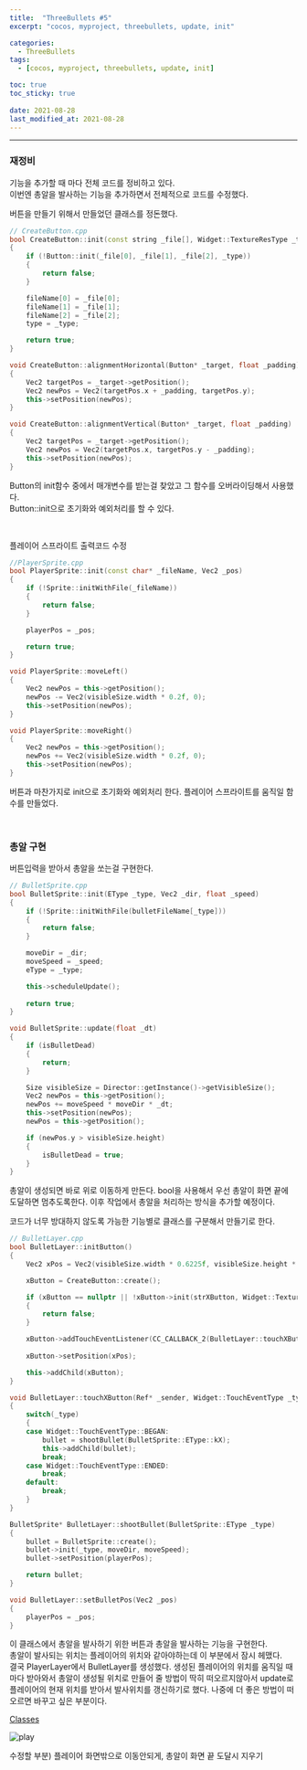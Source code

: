 ```yaml
---
title:  "ThreeBullets #5"
excerpt: "cocos, myproject, threebullets, update, init"

categories:
  - ThreeBullets
tags:
  - [cocos, myproject, threebullets, update, init]

toc: true
toc_sticky: true
 
date: 2021-08-28 
last_modified_at: 2021-08-28
---  
```


***

### 재정비
기능을 추가할 때 마다 전체 코드를 정비하고 있다.  
이번엔 총알을 발사하는 기능을 추가하면서 전체적으로 코드를 수정했다.  

버튼을 만들기 위해서 만들었던 클래스를 정돈했다.
```cpp
// CreateButton.cpp
bool CreateButton::init(const string _file[], Widget::TextureResType _type)
{
	if (!Button::init(_file[0],	_file[1], _file[2], _type))
	{
		return false;
	}

	fileName[0] = _file[0];
	fileName[1] = _file[1];
	fileName[2] = _file[2];
	type = _type;

	return true;
}

void CreateButton::alignmentHorizontal(Button* _target, float _padding)
{
	Vec2 targetPos = _target->getPosition();
	Vec2 newPos = Vec2(targetPos.x + _padding, targetPos.y);
	this->setPosition(newPos);
}

void CreateButton::alignmentVertical(Button* _target, float _padding)
{
	Vec2 targetPos = _target->getPosition();
	Vec2 newPos = Vec2(targetPos.x, targetPos.y - _padding);
	this->setPosition(newPos);
}
```

Button의 init함수 중에서 매개변수를 받는걸 찾았고 그 함수를 오버라이딩해서 사용했다.  
Button::init으로 초기화와 예외처리를 할 수 있다.
 
<br/>

플레이어 스프라이트 출력코드 수정
```cpp
//PlayerSprite.cpp
bool PlayerSprite::init(const char* _fileName, Vec2 _pos)
{
	if (!Sprite::initWithFile(_fileName))
	{
		return false;
	}

	playerPos = _pos;

	return true;
}

void PlayerSprite::moveLeft()
{
	Vec2 newPos = this->getPosition();
	newPos -= Vec2(visibleSize.width * 0.2f, 0);
	this->setPosition(newPos);
}

void PlayerSprite::moveRight()
{
	Vec2 newPos = this->getPosition();
	newPos += Vec2(visibleSize.width * 0.2f, 0);
	this->setPosition(newPos);
}
```
버튼과 마찬가지로 init으로 초기화와 예외처리 한다. 플레이어 스프라이트를 움직일 함수를 만들었다.

<br/>

### 총알 구현
버튼입력을 받아서 총알을 쏘는걸 구현한다.  
```cpp
// BulletSprite.cpp
bool BulletSprite::init(EType _type, Vec2 _dir, float _speed)
{
	if (!Sprite::initWithFile(bulletFileName[_type]))
	{
		return false;
	}

	moveDir = _dir;
	moveSpeed = _speed;
	eType = _type;

	this->scheduleUpdate();
	
	return true;
}

void BulletSprite::update(float _dt)
{
	if (isBulletDead)
	{
		return;
	}

	Size visibleSize = Director::getInstance()->getVisibleSize();
	Vec2 newPos = this->getPosition();
	newPos += moveSpeed * moveDir * _dt;
	this->setPosition(newPos);
	newPos = this->getPosition();

	if (newPos.y > visibleSize.height)
	{
		isBulletDead = true;
	}
}
```

총알이 생성되면 바로 위로 이동하게 만든다. bool을 사용해서 우선 총알이 화면 끝에 도달하면 멈추도록한다. 
이후 작업에서 총알을 처리하는 방식을 추가할 예정이다.  

코드가 너무 방대하지 않도록 가능한 기능별로 클래스를 구분해서 만들기로 한다.

```cpp
// BulletLayer.cpp
bool BulletLayer::initButton()
{
	Vec2 xPos = Vec2(visibleSize.width * 0.6225f, visibleSize.height * 0.0575f);

	xButton = CreateButton::create();

	if (xButton == nullptr || !xButton->init(strXButton, Widget::TextureResType::LOCAL))
	{
		return false;
	}

	xButton->addTouchEventListener(CC_CALLBACK_2(BulletLayer::touchXButton, this));
	
	xButton->setPosition(xPos);

	this->addChild(xButton);
}

void BulletLayer::touchXButton(Ref* _sender, Widget::TouchEventType _type)
{
	switch(_type)
	{
	case Widget::TouchEventType::BEGAN:
		bullet = shootBullet(BulletSprite::EType::kX);
		this->addChild(bullet);
		break;
	case Widget::TouchEventType::ENDED:
		break;
	default:
		break;
	}
}

BulletSprite* BulletLayer::shootBullet(BulletSprite::EType _type)
{
	bullet = BulletSprite::create();
	bullet->init(_type, moveDir, moveSpeed);
	bullet->setPosition(playerPos);

	return bullet;
}

void BulletLayer::setBulletPos(Vec2 _pos)
{
	playerPos = _pos;
}
```
이 클래스에서 총알을 발사하기 위한 버튼과 총알을 발사하는 기능을 구현한다.  
총알이 발사되는 위치는 플레이어의 위치와 같아야하는데 이 부분에서 잠시 헤맸다.  
결국 PlayerLayer에서 BulletLayer를 생성했다. 생성된 플레이어의 위치를 움직일 때 마다 받아와서 총알이 생성될 위치로 만들어 줄 방법이 딱히 떠오르지않아서 
update로 플레이어의 현재 위치를 받아서 발사위치를 갱신하기로 했다. 나중에 더 좋은 방법이 떠오르면 바꾸고 싶은 부분이다. 

[Classes](https://github.com/Bakcoding/ThreeBullets.git)

![play](/assets/images/20210828_Posting_cocos/1.gif)

수정할 부분) 플레이어 화면밖으로 이동안되게, 총알이 화면 끝 도달시 지우기



